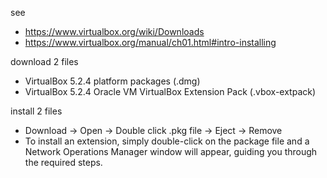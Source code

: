 see

* https://www.virtualbox.org/wiki/Downloads
* https://www.virtualbox.org/manual/ch01.html#intro-installing

download 2 files

* VirtualBox 5.2.4 platform packages (.dmg)
* VirtualBox 5.2.4 Oracle VM VirtualBox Extension Pack (.vbox-extpack)

install 2 files

* Download -> Open -> Double click .pkg file -> Eject -> Remove
* To install an extension, simply double-click on the package file and a Network Operations Manager window will appear, guiding you through the required steps.
